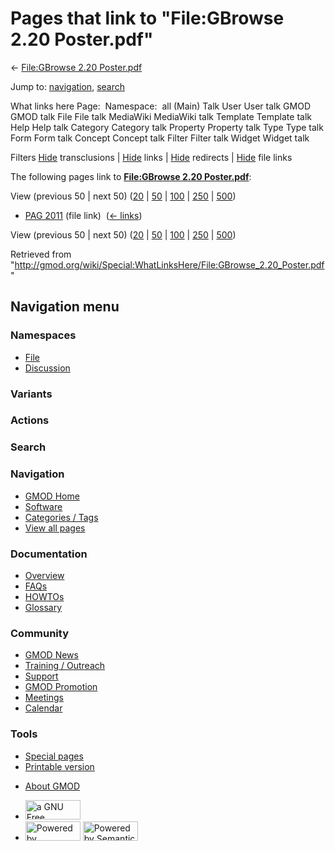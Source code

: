 <div id="mw-page-base" class="noprint">

</div>

<div id="mw-head-base" class="noprint">

</div>

<div id="content" class="mw-body" role="main">

<span id="top"></span>

<div id="mw-js-message" style="display:none;">

</div>



# <span dir="auto">Pages that link to "File:GBrowse 2.20 Poster.pdf"</span>

<div id="bodyContent">

<div id="contentSub">

← [File:GBrowse 2.20
Poster.pdf](/wiki/File:GBrowse_2.20_Poster.pdf "File:GBrowse 2.20 Poster.pdf")

</div>

<div id="jump-to-nav" class="mw-jump">

Jump to: [navigation](#mw-navigation), [search](#p-search)

</div>

<div id="mw-content-text">

What links here Page:  Namespace:  all (Main) Talk User User talk GMOD
GMOD talk File File talk MediaWiki MediaWiki talk Template Template talk
Help Help talk Category Category talk Property Property talk Type Type
talk Form Form talk Concept Concept talk Filter Filter talk Widget
Widget talk

Filters
[Hide](/mediawiki/index.php?title=Special:WhatLinksHere/File:GBrowse_2.20_Poster.pdf&hidetrans=1 "Special:WhatLinksHere/File:GBrowse 2.20 Poster.pdf")
transclusions \|
[Hide](/mediawiki/index.php?title=Special:WhatLinksHere/File:GBrowse_2.20_Poster.pdf&hidelinks=1 "Special:WhatLinksHere/File:GBrowse 2.20 Poster.pdf")
links \|
[Hide](/mediawiki/index.php?title=Special:WhatLinksHere/File:GBrowse_2.20_Poster.pdf&hideredirs=1 "Special:WhatLinksHere/File:GBrowse 2.20 Poster.pdf")
redirects \|
[Hide](/mediawiki/index.php?title=Special:WhatLinksHere/File:GBrowse_2.20_Poster.pdf&hideimages=1 "Special:WhatLinksHere/File:GBrowse 2.20 Poster.pdf")
file links

The following pages link to **[File:GBrowse 2.20
Poster.pdf](/wiki/File:GBrowse_2.20_Poster.pdf "File:GBrowse 2.20 Poster.pdf")**:

View (previous 50 \| next 50)
([20](/mediawiki/index.php?title=Special:WhatLinksHere/File:GBrowse_2.20_Poster.pdf&limit=20 "Special:WhatLinksHere/File:GBrowse 2.20 Poster.pdf")
\|
[50](/mediawiki/index.php?title=Special:WhatLinksHere/File:GBrowse_2.20_Poster.pdf&limit=50 "Special:WhatLinksHere/File:GBrowse 2.20 Poster.pdf")
\|
[100](/mediawiki/index.php?title=Special:WhatLinksHere/File:GBrowse_2.20_Poster.pdf&limit=100 "Special:WhatLinksHere/File:GBrowse 2.20 Poster.pdf")
\|
[250](/mediawiki/index.php?title=Special:WhatLinksHere/File:GBrowse_2.20_Poster.pdf&limit=250 "Special:WhatLinksHere/File:GBrowse 2.20 Poster.pdf")
\|
[500](/mediawiki/index.php?title=Special:WhatLinksHere/File:GBrowse_2.20_Poster.pdf&limit=500 "Special:WhatLinksHere/File:GBrowse 2.20 Poster.pdf"))

- [PAG 2011](/wiki/PAG_2011 "PAG 2011") (file link) ‎
  <span class="mw-whatlinkshere-tools">([←
  links](/mediawiki/index.php?title=Special:WhatLinksHere&target=PAG+2011 "Special:WhatLinksHere"))</span>

View (previous 50 \| next 50)
([20](/mediawiki/index.php?title=Special:WhatLinksHere/File:GBrowse_2.20_Poster.pdf&limit=20 "Special:WhatLinksHere/File:GBrowse 2.20 Poster.pdf")
\|
[50](/mediawiki/index.php?title=Special:WhatLinksHere/File:GBrowse_2.20_Poster.pdf&limit=50 "Special:WhatLinksHere/File:GBrowse 2.20 Poster.pdf")
\|
[100](/mediawiki/index.php?title=Special:WhatLinksHere/File:GBrowse_2.20_Poster.pdf&limit=100 "Special:WhatLinksHere/File:GBrowse 2.20 Poster.pdf")
\|
[250](/mediawiki/index.php?title=Special:WhatLinksHere/File:GBrowse_2.20_Poster.pdf&limit=250 "Special:WhatLinksHere/File:GBrowse 2.20 Poster.pdf")
\|
[500](/mediawiki/index.php?title=Special:WhatLinksHere/File:GBrowse_2.20_Poster.pdf&limit=500 "Special:WhatLinksHere/File:GBrowse 2.20 Poster.pdf"))

</div>

<div class="printfooter">

Retrieved from
"<http://gmod.org/wiki/Special:WhatLinksHere/File:GBrowse_2.20_Poster.pdf>"

</div>

<div id="catlinks" class="catlinks catlinks-allhidden">

</div>

<div class="visualClear">

</div>

</div>

</div>

<div id="mw-navigation">

## Navigation menu

<div id="mw-head">



<div id="left-navigation">

<div id="p-namespaces" class="vectorTabs" role="navigation"
aria-labelledby="p-namespaces-label">

### Namespaces

- <span id="ca-nstab-image"><a href="/wiki/File:GBrowse_2.20_Poster.pdf" accesskey="c"
  title="View the file page [c]">File</a></span>
- <span id="ca-talk"><a
  href="/mediawiki/index.php?title=File_talk:GBrowse_2.20_Poster.pdf&amp;action=edit&amp;redlink=1"
  accesskey="t"
  title="Discussion about the content page [t]">Discussion</a></span>

</div>

<div id="p-variants" class="vectorMenu emptyPortlet" role="navigation"
aria-labelledby="p-variants-label">

### 

### Variants[](#)

<div class="menu">

</div>

</div>

</div>

<div id="right-navigation">



<div id="p-cactions" class="vectorMenu emptyPortlet" role="navigation"
aria-labelledby="p-cactions-label">

### Actions[](#)

<div class="menu">

</div>

</div>

<div id="p-search" role="search">

### Search

<div id="simpleSearch">

</div>

</div>

</div>

</div>

<div id="mw-panel">

<div id="p-logo" role="banner">

<a href="/wiki/Main_Page"
style="background-image: url(http://gmod.org/images/GMOD-cogs.png);"
title="Visit the main page"></a>

</div>

<div id="p-Navigation" class="portal" role="navigation"
aria-labelledby="p-Navigation-label">

### Navigation

<div class="body">

- <span id="n-GMOD-Home">[GMOD Home](/wiki/Main_Page)</span>
- <span id="n-Software">[Software](/wiki/GMOD_Components)</span>
- <span id="n-Categories-.2F-Tags">[Categories /
  Tags](/wiki/Categories)</span>
- <span id="n-View-all-pages">[View all
  pages](/wiki/Special:AllPages)</span>

</div>

</div>

<div id="p-Documentation" class="portal" role="navigation"
aria-labelledby="p-Documentation-label">

### Documentation

<div class="body">

- <span id="n-Overview">[Overview](/wiki/Overview)</span>
- <span id="n-FAQs">[FAQs](/wiki/Category:FAQ)</span>
- <span id="n-HOWTOs">[HOWTOs](/wiki/Category:HOWTO)</span>
- <span id="n-Glossary">[Glossary](/wiki/Glossary)</span>

</div>

</div>

<div id="p-Community" class="portal" role="navigation"
aria-labelledby="p-Community-label">

### Community

<div class="body">

- <span id="n-GMOD-News">[GMOD News](/wiki/GMOD_News)</span>
- <span id="n-Training-.2F-Outreach">[Training /
  Outreach](/wiki/Training_and_Outreach)</span>
- <span id="n-Support">[Support](/wiki/Support)</span>
- <span id="n-GMOD-Promotion">[GMOD
  Promotion](/wiki/GMOD_Promotion)</span>
- <span id="n-Meetings">[Meetings](/wiki/Meetings)</span>
- <span id="n-Calendar">[Calendar](/wiki/Calendar)</span>

</div>

</div>

<div id="p-tb" class="portal" role="navigation"
aria-labelledby="p-tb-label">

### Tools

<div class="body">

- <span id="t-specialpages"><a href="/wiki/Special:SpecialPages" accesskey="q"
  title="A list of all special pages [q]">Special pages</a></span>
- <span id="t-print"><a
  href="/mediawiki/index.php?title=Special:WhatLinksHere/File:GBrowse_2.20_Poster.pdf&amp;printable=yes"
  rel="alternate" accesskey="p"
  title="Printable version of this page [p]">Printable version</a></span>

</div>

</div>

</div>

</div>

<div id="footer" role="contentinfo">

- <span id="footer-places-about">[About
  GMOD](/wiki/GMOD:About "GMOD:About")</span>

<!-- -->

- <span id="footer-copyrightico">[<img src="http://www.gnu.org/graphics/gfdl-logo-small.png" width="88"
  height="31" alt="a GNU Free Documentation License" />](http://www.gnu.org/licenses/fdl-1.3.html)</span>
- <span id="footer-poweredbyico">[<img src="/mediawiki/skins/common/images/poweredby_mediawiki_88x31.png"
  width="88" height="31" alt="Powered by MediaWiki" />](//www.mediawiki.org/)
  [<img
  src="/mediawiki/extensions/SemanticMediaWiki/includes/../resources/images/smw_button.png"
  width="88" height="31" alt="Powered by Semantic MediaWiki" />](https://www.semantic-mediawiki.org/wiki/Semantic_MediaWiki)</span>

<div style="clear:both">

</div>

</div>
